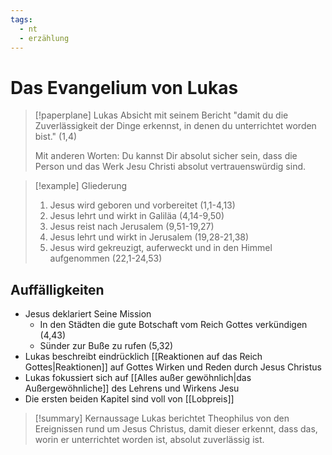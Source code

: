 ```yaml
---
tags:
  - nt
  - erzählung
---
```

# Das Evangelium von Lukas

> [!paperplane] Lukas Absicht mit seinem Bericht
> "damit du die Zuverlässigkeit der Dinge erkennst, in denen du unterrichtet worden bist." (1,4)
> 
> Mit anderen Worten: Du kannst Dir absolut sicher sein, dass die Person und das Werk Jesu Christi absolut vertrauenswürdig sind.

> [!example] Gliederung
> 1. Jesus wird geboren und vorbereitet (1,1-4,13)
> 2. Jesus lehrt und wirkt in Galiläa (4,14-9,50)
> 3. Jesus reist nach Jerusalem (9,51-19,27)
> 4. Jesus lehrt und wirkt in Jerusalem (19,28-21,38)
> 5. Jesus wird gekreuzigt, auferweckt und in den Himmel aufgenommen (22,1-24,53)

## Auffälligkeiten

- Jesus deklariert Seine Mission
	- In den Städten die gute Botschaft vom Reich Gottes verkündigen (4,43)
	- Sünder zur Buße zu rufen (5,32)
- Lukas beschreibt eindrücklich [[Reaktionen auf das Reich Gottes|Reaktionen]] auf Gottes Wirken und Reden durch Jesus Christus
- Lukas fokussiert sich auf [[Alles außer gewöhnlich|das Außergewöhnliche]] des Lehrens und Wirkens Jesu
- Die ersten beiden Kapitel sind voll von [[Lobpreis]]

> [!summary] Kernaussage
> Lukas berichtet Theophilus von den Ereignissen rund um Jesus Christus, damit dieser erkennt, dass das, worin er unterrichtet worden ist, absolut zuverlässig ist.

